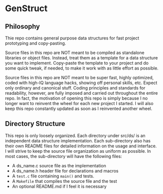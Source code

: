 # GenStruct

## Philosophy

Thie repo contains general purpose data structures for fast project prototyping and copy-pasting. 

Source files in this repo are NOT meant to be compiled as standalone libraries or object files. Instead,
treat them as a template for a data structure you want to implement. Copy-paste the template to your project
and do some quick tweak, if needed, to make it work with as little effort as possible.

Source files in this repo are NOT meant to be super fast, highly optimized, coded with high-IQ language hacks,
showing off personal skills, etc. Expect only ordinary and canonical stuff. 
Coding principles and standards for readability, however, are fully imposed and carried out throughout the entire repo.
In fact, the motivation of opening this repo is simply because I no longer want to reinvent the wheel for each new
project I started. I will also keep this repo constantly updated as soon as I reinvented another wheel.

## Directory Structure

This repo is only loosely organized. Each directory under src/ds/ is an independent data structure implementation.
Each sub-directory also has their own README files for detailed information on the usage and interface. 
I will strive to keep the source file organization as uniform as possible. In most cases, the sub-directory will
have the following files:

- A ds_name.c source file as the implementation
- A ds_name.h header file for declarations and macros
- A `test.c` file containing `main()` and tests.
- A `Makefile` that compiles the source file and the test
- An optional README.md if I feel it is necessary

